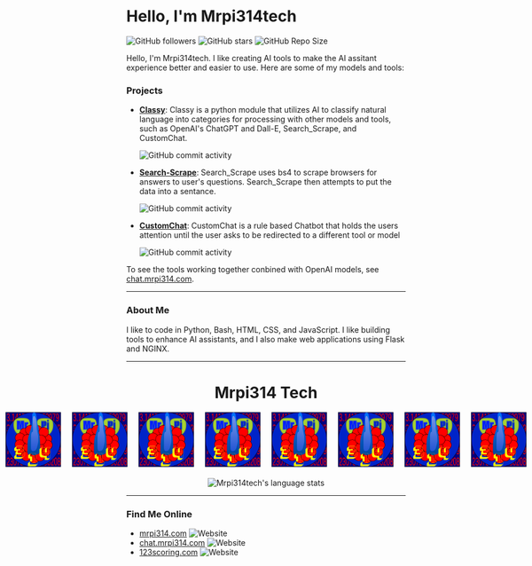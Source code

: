 # Hello, I'm Mrpi314tech

![GitHub followers](https://img.shields.io/github/followers/Mrpi314tech?style=social)
![GitHub stars](https://img.shields.io/github/stars/Mrpi314tech?style=social)
![GitHub Repo Size](https://img.shields.io/github/repo-size/Mrpi314tech/Mrpi314tech)

Hello, I'm Mrpi314tech. I like creating AI tools to make the AI assitant experience better and easier to use. Here are some of my models and tools:

### Projects

- **[Classy](https://github.com/Mrpi314tech/Classy)**: Classy is a python module that utilizes AI to classify natural language into categories for processing with other models and tools, such as OpenAI's ChatGPT and Dall-E, Search_Scrape, and CustomChat.

  ![GitHub commit activity](https://img.shields.io/github/commit-activity/t/Mrpi314tech/Classy)

  
- **[Search-Scrape](https://github.com/Mrpi314tech/Search_Scrape)**: Search_Scrape uses bs4 to scrape browsers for answers to user's questions. Search_Scrape then attempts to put the data into a sentance.

  ![GitHub commit activity](https://img.shields.io/github/commit-activity/t/Mrpi314tech/Search_Scrape)
  
- **[CustomChat](https://github.com/Mrpi314tech/CustomChat)**: CustomChat is a rule based Chatbot that holds the users attention until the user asks to be redirected to a different tool or model

  ![GitHub commit activity](https://img.shields.io/github/commit-activity/t/Mrpi314tech/CustomChat)

To see the tools working together conbined with OpenAI models, see [chat.mrpi314.com](http://chat.mrpi314.com).

---

### About Me

I like to code in Python, Bash, HTML, CSS, and JavaScript. I like building tools to enhance AI assistants, and I also make web applications using Flask and NGINX.

---

<h1 style="text-align: center;">Mrpi314 Tech</h1>
<div style="display: flex; justify-content: center;">
  <img src="https://raw.githubusercontent.com/Mrpi314tech/Mrpi314tech.github.io/main/mrpi314.png" alt="Mrpi314 logo" width="100" style="margin: 0 10px;"> 
  <img src="https://raw.githubusercontent.com/Mrpi314tech/Mrpi314tech.github.io/main/mrpi314.png" alt="Mrpi314 logo" width="100" style="margin: 0 10px;"> 
  <img src="https://raw.githubusercontent.com/Mrpi314tech/Mrpi314tech.github.io/main/mrpi314.png" alt="Mrpi314 logo" width="100" style="margin: 0 10px;">
  <img src="https://raw.githubusercontent.com/Mrpi314tech/Mrpi314tech.github.io/main/mrpi314.png" alt="Mrpi314 logo" width="100" style="margin: 0 10px;">
  <img src="https://raw.githubusercontent.com/Mrpi314tech/Mrpi314tech.github.io/main/mrpi314.png" alt="Mrpi314 logo" width="100" style="margin: 0 10px;">
  <img src="https://raw.githubusercontent.com/Mrpi314tech/Mrpi314tech.github.io/main/mrpi314.png" alt="Mrpi314 logo" width="100" style="margin: 0 10px;">
  <img src="https://raw.githubusercontent.com/Mrpi314tech/Mrpi314tech.github.io/main/mrpi314.png" alt="Mrpi314 logo" width="100" style="margin: 0 10px;">
  <img src="https://raw.githubusercontent.com/Mrpi314tech/Mrpi314tech.github.io/main/mrpi314.png" alt="Mrpi314 logo" width="100" style="margin: 0 10px;">
</div> 

<div style="display: flex; justify-content: center; margin-top: 20px;">
  <img src="https://github-readme-stats.vercel.app/api/top-langs/?username=mrpi314tech" alt="Mrpi314tech's language stats">
</div>

---

### Find Me Online

- [mrpi314.com](https://mrpi314.com) ![Website](https://img.shields.io/website?url=https%3A%2F%2Fmrpi314.com)
- [chat.mrpi314.com](http://chat.mrpi314.com) ![Website](https://img.shields.io/website?url=http%3A%2F%2Fchat.mrpi314.com)
- [123scoring.com](http://123scoring.com) ![Website](https://img.shields.io/website?url=http%3A%2F%2F123scoring.com)



